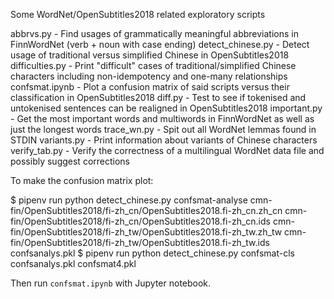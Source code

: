 Some WordNet/OpenSubtitles2018 related exploratory scripts

abbrvs.py - Find usages of grammatically meaningful abbreviations in FinnWordNet (verb + noun with case ending)
detect_chinese.py - Detect usage of traditional versus simplified Chinese in OpenSubtitles2018
difficulties.py - Print "difficult" cases of traditional/simplified Chinese characters including non-idempotency and one-many relationships
confsmat.ipynb - Plot a confusion matrix of said scripts versus their classification in OpenSubtitles2018
diff.py - Test to see if tokenised and untokenised sentences can be realigned in OpenSubtitles2018
important.py - Get the most important words and multiwords in FinnWordNet as well as just the longest words
trace_wn.py - Spit out all WordNet lemmas found in STDIN
variants.py - Print information about variants of Chinese characters
verify_tab.py - Verify the correctness of a multilingual WordNet data file and possibly suggest corrections

To make the confusion matrix plot:

  $ pipenv run python detect_chinese.py confsmat-analyse cmn-fin/OpenSubtitles2018/fi-zh_cn/OpenSubtitles2018.fi-zh_cn.zh_cn cmn-fin/OpenSubtitles2018/fi-zh_cn/OpenSubtitles2018.fi-zh_cn.ids cmn-fin/OpenSubtitles2018/fi-zh_tw/OpenSubtitles2018.fi-zh_tw.zh_tw cmn-fin/OpenSubtitles2018/fi-zh_tw/OpenSubtitles2018.fi-zh_tw.ids confsanalys.pkl
  $ pipenv run python detect_chinese.py confsmat-cls confsanalys.pkl confsmat4.pkl

Then run `confsmat.ipynb` with Jupyter notebook.
